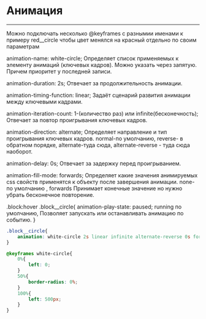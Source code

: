 # Анимация
----

Можно подключать несколько @keyframes с разнымии именами к примеру red__circle чтобы цвет менялся на красный отдельно по своим параметрам

animation-name: white-circle; Определяет список применяемых к элементу анимаций (ключевых кадров). Можно указать через запятую. Причем приоритет у последней записи.

animation-duration: 2s; Отвечает за продолжительность анимации.

animation-timing-function: linear; Задаёт сценарий развития анимации между ключевыми кадрами.

animation-iteration-count: 1-(количество раз) или infinite(бесконечность); Отвечает за повтор проигрывания ключевых кадров.

animation-direction: alternate; Определяет направление и тип проигрывания ключевых кадров. normal-по умолчанию, reverse- в обратном порядке, alternate-туда сюда, alternate-reverse - туда сюда наоборот.

animation-delay: 0s; Отвечает за задержку перед проигрыванием.

animation-fill-mode: forwards; Определяет какие значения анимируемых css свойств применятся к объекту после завершения анимации. none- по умолчанию , forwards Принимает конечные значение но нужно убрать бесконечное повторение.

.block:hover .block__circle{ 
	animation-play-state: paused;  running по умолчанию, Позволяет запускать или останавливать анимацию по событию.
}

```scss
.block__circle{
	animation: white-circle 2s linear infinite alternate-reverse 0s forwards;
}

@keyframes white-circle{
	0%{
		left: 0;
	}
	50%{
		border-radius: 0%;
	}
	100%{
		left: 500px;
	}
}
```
